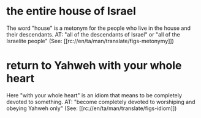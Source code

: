 # the entire house of Israel

The word "house" is a metonym for the people who live in the house and their descendants. AT: "all of the descendants of Israel" or "all of the Israelite people" (See: [[rc://en/ta/man/translate/figs-metonymy]])

# return to Yahweh with your whole heart

Here "with your whole heart" is an idiom that means to be completely devoted to something. AT: "become completely devoted to worshiping and obeying Yahweh only" (See: [[rc://en/ta/man/translate/figs-idiom]])


